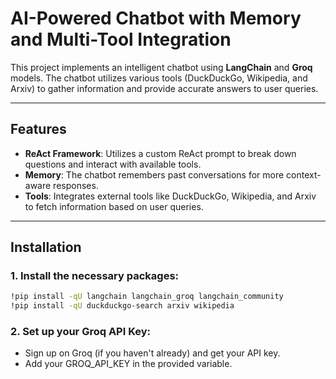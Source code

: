 # AI-Powered Chatbot with Memory and Multi-Tool Integration

This project implements an intelligent chatbot using **LangChain** and **Groq** models. The chatbot utilizes various tools (DuckDuckGo, Wikipedia, and Arxiv) to gather information and provide accurate answers to user queries.

---

## **Features**
- **ReAct Framework**: Utilizes a custom ReAct prompt to break down questions and interact with available tools.
- **Memory**: The chatbot remembers past conversations for more context-aware responses.
- **Tools**: Integrates external tools like DuckDuckGo, Wikipedia, and Arxiv to fetch information based on user queries.

---

## **Installation**

### 1. Install the necessary packages:
```bash
!pip install -qU langchain langchain_groq langchain_community
!pip install -qU duckduckgo-search arxiv wikipedia
```

### 2. Set up your Groq API Key:
- Sign up on Groq (if you haven't already) and get your API key.
- Add your GROQ_API_KEY in the provided variable.
